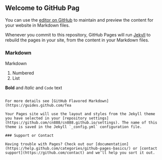 ## Welcome to GitHub Pag
You can use the [editor on GitHub](https://github.com/cn888/cn888.github.io/edit/master/README.md) to maintain and preview the content for your website in Markdown files.

Whenever you commit to this repository, GitHub Pages will run [Jekyll](https://jekyllrb.com/) to rebuild the pages in your site, from the content in your Markdown files.

### Markdown

Markdown                             

1. Numbered
2. List

**Bold** and _Italic_ and `Code` text

```

For more details see [GitHub Flavored Markdown](https://guides.github.com/fea

Your Pages site will use the layout and styles from the Jekyll theme you have selected in your [repository settings](https://github.com/cn888/cn888.github.io/settings). The name of this theme is saved in the Jekyll `_config.yml` configuration file.

### Support or Contact

Having trouble with Pages? Check out our [documentation](https://help.github.com/categories/github-pages-basics/) or [contact support](https://github.com/contact) and we’ll help you sort it out.
